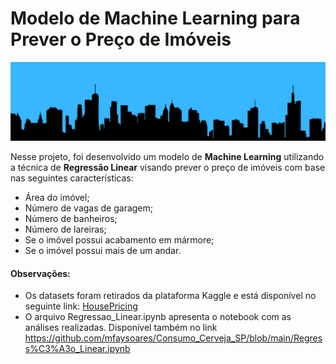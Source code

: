 # Modelo de Machine Learning para Prever o Preço de Imóveis

![alt text](https://github.com/mfaysoares/Preco_Imoveis/blob/main/cover.png)

Nesse projeto, foi desenvolvido um modelo de **Machine Learning** utilizando a técnica de **Regressão Linear** visando prever o preço de imóveis com base nas seguintes características:
- Área do imóvel;
- Número de vagas de garagem;
- Número de banheiros;
- Número de lareiras;
- Se o imóvel possui acabamento em mármore;
- Se o imóvel possui mais de um andar.

#### **Observações:**

*   Os datasets foram retirados da plataforma Kaggle e está disponível no seguinte link: [HousePricing]([https://www.kaggle.com/datasets/greenwing1985/housepricing](https://www.kaggle.com/datasets/greenwing1985/housepricing))
*   O arquivo Regressao_Linear.ipynb apresenta o notebook com as análises realizadas. Disponível também no link https://github.com/mfaysoares/Consumo_Cerveja_SP/blob/main/Regress%C3%A3o_Linear.ipynb
